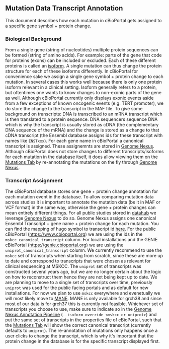 ## Mutation Data Transcript Annotation
This document describes how each mutation in cBioPortal gets assigned to a specific gene symbol + protein change.

### Biological Background
From a single gene (string of nucleotides) multiple protein sequences can be formed (string of amino acids). For example: parts of the gene that code for proteins (exons) can be included or excluded. Each of these different proteins is called an [isoform](https://en.wikipedia.org/wiki/Protein_isoform). A single mutation can thus change the protein structure for each of  these isoforms differently. In cBioPortal for convenience sake we assign a single gene symbol + protein change to each mutation. In several cases this works well because there is only one protein isoform relevant in a clinical setting. Isoform generally refers to a protein, but oftentimes one wants to know changes to non-exonic parts of the gene as well. Although cBioPortal currently only  displays exonic events aside from a few exceptions of known oncogenic events (e.g. TERT promoter), we do store the change to the transcript in the MAF file. To give some background on transcripts: DNA is transcribed to an mRNA transcript which is then translated to a protein sequence. DNA sequencers sequence DNA which is why the transcript is usually stored as cDNA (the complementary DNA sequence of the mRNA) and the change is stored as a change to that cDNA transcript (the Ensembl database assigns ids for these transcript with names like `ENSTxxx`). For each gene name in cBioPortal a canonical transcript is assigned. These assignemnts are stored in [Genome Nexus](https://www.genomenexus.org/). Although cBioPortal does not store changes to different transcripts/isoforms for each mutation in the database itself, it does allow viewing them on the [Mutations Tab](https://bit.ly/39hVtDd) by re-annotating the mutations on the fly through [Genome Nexus](https://www.genomenexus.org/).

### Transcript Assignment
The cBioPortal database stores one gene + protein change annotation for each mutation event in the database. To allow comparing mutation data across studies it is important to annotate the mutation data (be it in MAF or VCF format) in the same way, otherwise the gene + protein changes can mean entirely different things. For all public studies stored in [datahub](https://github.com/cBioPortal/datahub/tree/master/public) we leverage [Genome Nexus](https://www.genomenexus.org) to do so. Genome Nexus assigns one canonical Ensembl Transcript + gene name + protein change for each mutation. You can find the mapping of hugo symbol to transcript id
[here](https://github.com/genome-nexus/genome-nexus-importer/blob/master/data/grch37_ensembl92/export/ensembl_biomart_canonical_transcripts_per_hgnc.txt).
For the public cBioPortal (https://www.cbioportal.org) we are using the ids in the `mskcc_canonical_transcript` column. For local installations and
the GENIE cBioPortal (https://genie.cbioportal.org) we are using the `uniprot_canonical_transcript` column. We currently recommend to use the `mskcc` set of transcripts when starting from scratch, since these are more up to date and correspond to transcripts that were chosen as relevant for clinical sequencing at MSKCC. The `uniprot` set of transcripts was constructed several years ago, but we are no longer certain about the logic on how to reconstruct them hence they are not being kept up to date. We are planning to move to a single set of transcripts over time, previously `uniprot` was used for the public facing portals and as default for new installations. For now we plan to use `mskcc` everywhere and evenetually we will most likely move to [MANE](https://www.ensembl.org/info/genome/genebuild/mane.html). MANE is only available for grch38 and since most of our data is for grch37 this is currently not feasible. Whichever set of transcripts you choose to use, make sure to indicate so in the [Genome Nexus Annotation Pipeline](https://github.com/genome-nexus/genome-nexus-annotation-pipeline#maf-annotation) (`--isoform-override <mskcc or uniprot>`) and put the same set of transcripts in the properties file of cBioPortal, such that the [Mutations Tab](https://bit.ly/39hVtDd) will show the correct canonical transcript (currently defaults to `uniprot`). The re-annotation of mutations only happens once a user clicks to change the transcript, which is why it's important that the protein change in the database is for the specific transcript displayed first.

